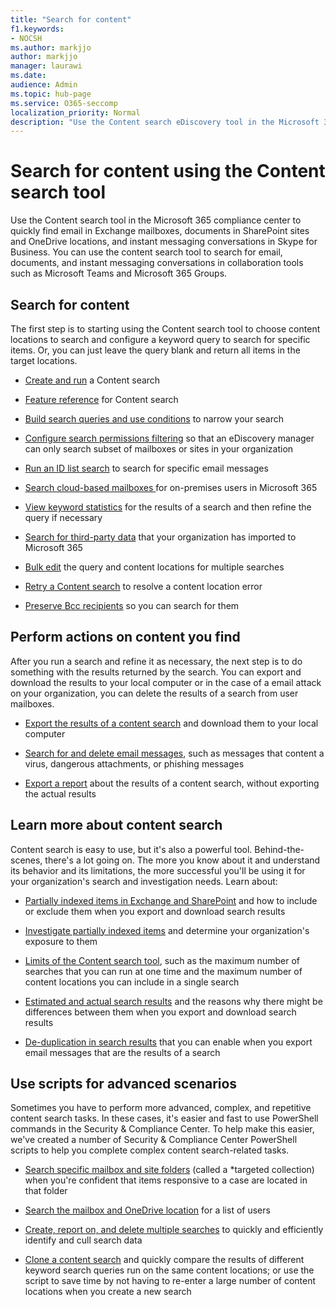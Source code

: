 ```yaml
---
title: "Search for content"
f1.keywords:
- NOCSH
ms.author: markjjo
author: markjjo
manager: laurawi
ms.date: 
audience: Admin
ms.topic: hub-page
ms.service: O365-seccomp
localization_priority: Normal
description: "Use the Content search eDiscovery tool in the Microsoft 365 compliance center to quickly find email in Exchange mailboxes, documents in SharePoint sites and OneDrive locations, and instant messaging conversations in Skype for Business."
---
```


# Search for content using the Content search tool

Use the Content search tool in the Microsoft 365 compliance center to quickly find email in Exchange mailboxes, documents in SharePoint sites and OneDrive locations, and instant messaging conversations in Skype for Business. You can use the content search tool to search for email, documents, and instant messaging conversations in collaboration tools such as Microsoft Teams and Microsoft 365 Groups.
  
## Search for content

The first step is to starting using the Content search tool to choose content locations to search and configure a keyword query to search for specific items. Or, you can just leave the query blank and return all items in the target locations.
  
- [Create and run](content-search.md) a Content search

- [Feature reference](content-search-reference.md) for Content search

- [Build search queries and use conditions](keyword-queries-and-search-conditions.md) to narrow your search

- [Configure search permissions filtering](permissions-filtering-for-content-search.md) so that an eDiscovery manager can only search subset of mailboxes or sites in your organization

- [Run an ID list search](csv-file-for-an-id-list-content-search.md) to search for specific email messages

- [Search cloud-based mailboxes ](search-cloud-based-mailboxes-for-on-premises-users.md) for on-premises users in Microsoft 365

- [View keyword statistics](view-keyword-statistics-for-content-search.md) for the results of a search and then refine the query if necessary

- [Search for third-party data](use-content-search-to-search-third-party-data-that-was-imported.md) that your organization has imported to Microsoft 365

- [Bulk edit](bulk-edit-content-searches.md) the query and content locations for multiple searches

- [Retry a Content search](retry-failed-content-search.md) to resolve a content location error

- [Preserve Bcc recipients](/exchange/policy-and-compliance/holds/preserve-bcc-recipients-and-group-members) so you can search for them

## Perform actions on content you find

After you run a search and refine it as necessary, the next step is to do something with the results returned by the search. You can export and download the results to your local computer or in the case of a email attack on your organization, you can delete the results of a search from user mailboxes.
  
- [Export the results of a content search](export-search-results.md) and download them to your local computer

- [Search for and delete email messages](search-for-and-delete-messages-in-your-organization.md), such as messages that content a virus, dangerous attachments, or phishing messages

- [Export a report](export-a-content-search-report.md) about the results of a content search, without exporting the actual results

## Learn more about content search

Content search is easy to use, but it's also a powerful tool. Behind-the-scenes, there's a lot going on. The more you know about it and understand its behavior and its limitations, the more successful you'll be using it for your organization's search and investigation needs. Learn about:
  
- [Partially indexed items in Exchange and SharePoint](partially-indexed-items-in-content-search.md) and how to include or exclude them when you export and download search results

- [Investigate partially indexed items](investigating-partially-indexed-items-in-ediscovery.md) and determine your organization's exposure to them

- [Limits of the Content search tool](limits-for-content-search.md), such as the maximum number of searches that you can run at one time and the maximum number of content locations you can include in a single search

- [Estimated and actual search results](differences-between-estimated-and-actual-ediscovery-search-results.md) and the reasons why there might be differences between them when you export and download search results

- [De-duplication in search results](de-duplication-in-ediscovery-search-results.md) that you can enable when you export email messages that are the results of a search

## Use scripts for advanced scenarios

Sometimes you have to perform more advanced, complex, and repetitive content search tasks. In these cases, it's easier and fast to use PowerShell commands in the Security & Compliance Center. To help make this easier, we've created a number of Security & Compliance Center PowerShell scripts to help you complete complex content search-related tasks.
  
- [Search specific mailbox and site folders](use-content-search-for-targeted-collections.md) (called a  *targeted collection) when you're confident that items responsive to a case are located in that folder

- [Search the mailbox and OneDrive location](search-the-mailbox-and-onedrive-for-business-for-a-list-of-users.md) for a list of users 

- [Create, report on, and delete multiple searches](create-report-on-and-delete-multiple-content-searches.md) to quickly and efficiently identify and cull search data 

- [Clone a content search](clone-a-content-search.md) and quickly compare the results of different keyword search queries run on the same content locations; or use the script to save time by not having to re-enter a large number of content locations when you create a new search